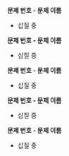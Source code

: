 **문제 번호 - 문제 이름**

- 삽질 중

**문제 번호 - 문제 이름**

- 삽질 중

**문제 번호 - 문제 이름**

- 삽질 중

**문제 번호 - 문제 이름**

- 삽질 중

**문제 번호 - 문제 이름**

- 삽질 중
